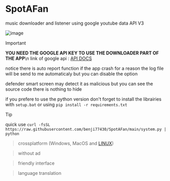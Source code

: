 # SpotAFan




music downloader and listener using google youtube data API V3 


![image](https://github.com/user-attachments/assets/2f61f9f1-67f2-42ed-8082-cbc4f27e4964)

> [!IMPORTANT]  
> **YOU NEED THE GOOGLE API KEY TO USE THE DOWNLOADER PART OF THE APP**\n
> link of google api : [API DOCS](https://developers.google.com/youtube/v3)

notice there is auto report function if the app crash for a reason the log file will be send to me automaticaly but you can disable the option 


defender smart screen may detect it as malicious but you can see the source code there is nothing to hide

if you prefere to use the python version don't forget to install the librairies with 
```setup.bat``` or using ```pip install -r requirements.txt```
> [!TIP]
> quick use `curl -fsSL https://raw.githubusercontent.com/benji77430/SpotAFan/main/system.py | python`

> crossplatform (Windows, MacOS and [LINUX](https://github.com/benji77430/SpotAFan/tree/linux))

> without ad

> friendly interface

> language translation 
